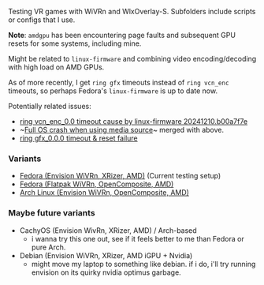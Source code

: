 Testing VR games with WiVRn and WlxOverlay-S.
Subfolders include scripts or configs that I use.

**Note**: `amdgpu` has been encountering page faults and subsequent GPU resets for some systems, including mine.

Might be related to `linux-firmware` and combining video encoding/decoding with high load on AMD GPUs.

As of more recently, I get `ring gfx` timeouts instead of `ring vcn_enc` timeouts, so perhaps Fedora's `linux-firmware` is up to date now.

Potentially related issues:
- [ring vcn_enc_0.0 timeout cause by linux-firmware 20241210.b00a7f7e](https://gitlab.freedesktop.org/drm/amd/-/issues/3842)
- ~[Full OS crash when using media source](https://gitlab.freedesktop.org/drm/amd/-/issues/3855)~ merged with above.
- [ring gfx_0.0.0 timeout & reset failure ](https://gitlab.freedesktop.org/drm/amd/-/issues/4133)

### Variants
- [Fedora (Envision WiVRn, XRizer, AMD)](FEDORA-WiVRn-Envision.md) (Current testing setup)
- [Fedora (Flatpak WiVRn, OpenComposite, AMD)](FEDORA-WiVRn-Flatpak.md)
- [Arch Linux (Envision WiVRn, OpenComposite, AMD)](ARCH-WiVRn-Envision.md)

### Maybe future variants
- CachyOS (Envision WivRn, XRizer, AMD) / Arch-based
  - i wanna try this one out, see if it feels better to me than Fedora or pure Arch.
- Debian (Envision WiVRn, XRizer, AMD iGPU + Nvidia)
  - might move my laptop to something like debian. if i do, i'll try running envision on its quirky nvidia optimus garbage.
